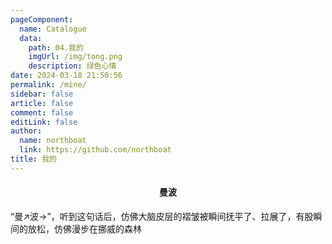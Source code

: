 ```yaml
---
pageComponent: 
  name: Catalogue
  data: 
    path: 04.我的
    imgUrl: /img/tong.png
    description: 绿色心情
date: 2024-03-18 21:50:56
permalink: /mine/
sidebar: false
article: false
comment: false
editLink: false
author: 
  name: northboat
  link: https://github.com/northboat
title: 我的
---
```


<center><h4>曼波</h4></center>

“曼↗波→”，听到这句话后，仿佛大脑皮层的褶皱被瞬间抚平了、拉展了，有股瞬间的放松，仿佛漫步在挪威的森林
